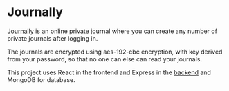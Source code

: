 # Journally

[Journally](https://arya-poudel.github.io/Journally_frontend/#/) is an online private journal where you can create any number of private journals after logging in.

The journals are encrypted using aes-192-cbc encryption, with key derived from your password, so that no one can else can read your journals.

This project uses React in the frontend and Express in the [backend](https://github.com/Arya-Poudel/Journally_backend) and MongoDB for database.
